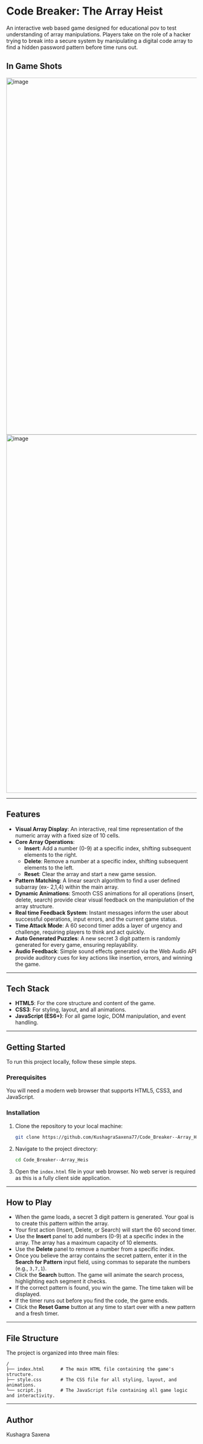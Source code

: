 # Code Breaker: The Array Heist

An interactive web based game designed for educational pov to test understanding of array manipulations. Players take on the role of a hacker trying to break into a secure system by manipulating a digital code array to find a hidden password pattern before time runs out.

## In Game Shots 

<img width="1708" height="943" alt="image" src="https://github.com/user-attachments/assets/a7c94b07-b247-4bdd-a8b7-7fa4a461176c" />

<img width="1710" height="947" alt="image" src="https://github.com/user-attachments/assets/b11c052c-1cd3-4606-be86-792b492944ed" />


-----

## Features

  - **Visual Array Display**: An interactive, real time representation of the numeric array with a fixed size of 10 cells.
  - **Core Array Operations**:
      - **Insert**: Add a number (0-9) at a specific index, shifting subsequent elements to the right.
      - **Delete**: Remove a number at a specific index, shifting subsequent elements to the left.
      - **Reset**: Clear the array and start a new game session.
  - **Pattern Matching**: A linear search algorithm to find a user defined subarray (ex- 2,1,4) within the main array.
  - **Dynamic Animations**: Smooth CSS animations for all operations (insert, delete, search) provide clear visual feedback on the manipulation of the array structure.
  - **Real time Feedback System**: Instant messages inform the user about successful operations, input errors, and the current game status.
  - **Time Attack Mode**: A 60 second timer adds a layer of urgency and challenge, requiring players to think and act quickly.
  - **Auto Generated Puzzles**: A new secret 3 digit pattern is randomly generated for every game, ensuring replayability.
  - **Audio Feedback**: Simple sound effects generated via the Web Audio API provide auditory cues for key actions like insertion, errors, and winning the game.

-----

## Tech Stack

  - **HTML5**: For the core structure and content of the game.
  - **CSS3**: For styling, layout, and all animations.
  - **JavaScript (ES6+)**: For all game logic, DOM manipulation, and event handling.

-----

## Getting Started

To run this project locally, follow these simple steps.

### Prerequisites

You will need a modern web browser that supports HTML5, CSS3, and JavaScript.

### Installation

1.  Clone the repository to your local machine:
    ```bash
    git clone https://github.com/KushagraSaxena77/Code_Breaker--Array_Heis.git
    ```
2.  Navigate to the project directory:
    ```bash
    cd Code_Breaker--Array_Heis
    ```
3.  Open the `index.html` file in your web browser. No web server is required as this is a fully client side application.

-----

## How to Play

  - When the game loads, a secret 3 digit pattern is generated. Your goal is to create this pattern within the array.
  - Your first action (Insert, Delete, or Search) will start the 60 second timer.
  - Use the **Insert** panel to add numbers (0-9) at a specific index in the array. The array has a maximum capacity of 10 elements.
  - Use the **Delete** panel to remove a number from a specific index.
  - Once you believe the array contains the secret pattern, enter it in the **Search for Pattern** input field, using commas to separate the numbers (e.g., `3,7,1`).
  - Click the **Search** button. The game will animate the search process, highlighting each segment it checks.
  - If the correct pattern is found, you win the game. The time taken will be displayed.
  - If the timer runs out before you find the code, the game ends.
  - Click the **Reset Game** button at any time to start over with a new pattern and a fresh timer.

-----

## File Structure

The project is organized into three main files:

```
/
├── index.html      # The main HTML file containing the game's structure.
├── style.css       # The CSS file for all styling, layout, and animations.
└── script.js       # The JavaScript file containing all game logic and interactivity.
```

-----

## Author

Kushagra Saxena
